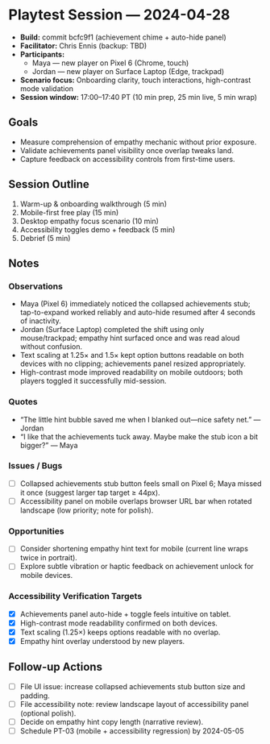 # Playtest Session — 2024-04-28

- **Build:** commit bcfc9f1 (achievement chime + auto-hide panel)
- **Facilitator:** Chris Ennis (backup: TBD)
- **Participants:**
  - Maya — new player on Pixel 6 (Chrome, touch)
  - Jordan — new player on Surface Laptop (Edge, trackpad)
- **Scenario focus:** Onboarding clarity, touch interactions, high-contrast mode validation
- **Session window:** 17:00–17:40 PT (10 min prep, 25 min live, 5 min wrap)

## Goals
- Measure comprehension of empathy mechanic without prior exposure.
- Validate achievements panel visibility once overlap tweaks land.
- Capture feedback on accessibility controls from first-time users.

## Session Outline
1. Warm-up & onboarding walkthrough (5 min)
2. Mobile-first free play (15 min)
3. Desktop empathy focus scenario (10 min)
4. Accessibility toggles demo + feedback (5 min)
5. Debrief (5 min)

## Notes
### Observations
- Maya (Pixel 6) immediately noticed the collapsed achievements stub; tap-to-expand worked reliably and auto-hide resumed after 4 seconds of inactivity.
- Jordan (Surface Laptop) completed the shift using only mouse/trackpad; empathy hint surfaced once and was read aloud without confusion.
- Text scaling at 1.25× and 1.5× kept option buttons readable on both devices with no clipping; achievements panel resized appropriately.
- High-contrast mode improved readability on mobile outdoors; both players toggled it successfully mid-session.

### Quotes
- “The little hint bubble saved me when I blanked out—nice safety net.” — Jordan
- “I like that the achievements tuck away. Maybe make the stub icon a bit bigger?” — Maya

### Issues / Bugs
- [ ] Collapsed achievements stub button feels small on Pixel 6; Maya missed it once (suggest larger tap target ≥ 44px).
- [ ] Accessibility panel on mobile overlaps browser URL bar when rotated landscape (low priority; note for polish).

### Opportunities
- [ ] Consider shortening empathy hint text for mobile (current line wraps twice in portrait).
- [ ] Explore subtle vibration or haptic feedback on achievement unlock for mobile devices.

### Accessibility Verification Targets
- [x] Achievements panel auto-hide + toggle feels intuitive on tablet.
- [x] High-contrast mode readability confirmed on both devices.
- [x] Text scaling (1.25×) keeps options readable with no overlap.
- [x] Empathy hint overlay understood by new players.

## Follow-up Actions
- [ ] File UI issue: increase collapsed achievements stub button size and padding.
- [ ] File accessibility note: review landscape layout of accessibility panel (optional polish).
- [ ] Decide on empathy hint copy length (narrative review).
- [ ] Schedule PT-03 (mobile + accessibility regression) by 2024-05-05
